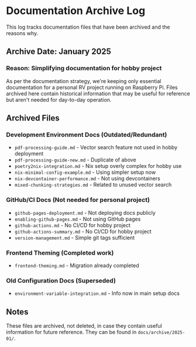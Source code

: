 # Documentation Archive Log

This log tracks documentation files that have been archived and the reasons why.

## Archive Date: January 2025

### Reason: Simplifying documentation for hobby project

As per the documentation strategy, we're keeping only essential documentation for a personal RV project running on Raspberry Pi. Files archived here contain historical information that may be useful for reference but aren't needed for day-to-day operation.

## Archived Files

### Development Environment Docs (Outdated/Redundant)
- `pdf-processing-guide.md` - Vector search feature not used in hobby deployment
- `pdf-processing-guide-new.md` - Duplicate of above
- `poetry2nix-integration.md` - Nix setup overly complex for hobby use
- `nix-minimal-config-example.md` - Using simpler setup now
- `nix-devcontainer-performance.md` - Not using devcontainers
- `mixed-chunking-strategies.md` - Related to unused vector search

### GitHub/CI Docs (Not needed for personal project)
- `github-pages-deployment.md` - Not deploying docs publicly
- `enabling-github-pages.md` - Not using GitHub pages
- `github-actions.md` - No CI/CD for hobby project
- `github-actions-summary.md` - No CI/CD for hobby project
- `version-management.md` - Simple git tags sufficient

### Frontend Theming (Completed work)
- `frontend-theming.md` - Migration already completed

### Old Configuration Docs (Superseded)
- `environment-variable-integration.md` - Info now in main setup docs

## Notes

These files are archived, not deleted, in case they contain useful information for future reference. They can be found in `docs/archive/2025-01/`.
